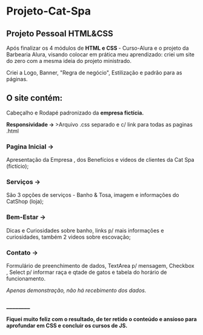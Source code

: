 # Projeto-Cat-Spa
<h2>Projeto Pessoal HTML&CSS</h2>

<p>Após finalizar os 4 módulos de <strong> HTML e CSS </strong> - Curso-Alura e o projeto da Barbearia Alura, visando colocar em prática meu aprendizado: criei um site do zero com a mesma ideia do projeto ministrado.</P>

<p>Criei a Logo, Banner, "Regra de negócio", Estilização e padrão para as páginas.
  
<h2>O site contém:</h2>
<p>Cabeçalho e Rodapé padronizado da <strong>empresa fictícia.</strong></p>
<p><strong>Responsividade -> </strong>>Arquivo .css separado e c/ link para todas as paginas .html</p>

<h3> Pagina Inicial -></h3> 
<p> Apresentação da Empresa , dos Benefícios e videos de clientes da Cat Spa (fictício);
</p>
<h3>Serviços -> </h3>
<p>São 3 opções de serviços - Banho & Tosa, imagem e informações do CatShop (loja);</p>

 <h3>Bem-Estar -></h3>
 <p> Dicas e Curiosidades sobre banho, links p/ mais informações e curiosidades, também 2 videos sobre escovação;</p>

 <h3>Contato -> </h3>
 <p>Formulário de preenchimento de dados, TextArea p/ mensagem, Checkbox , Select p/ informar raça e qtade de gatos e tabela do horário de funcionamento.</p><em>Apenas demonstração, não há recebimento dos dados.</em>

 <h3>________</h3>
 <p><strong>Fiquei muito feliz com o resultado, de ter retido o conteúdo e ansioso para aprofundar em CSS e concluir os cursos de JS.</strong></p>
 

